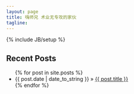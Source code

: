 ```yaml
---
layout: page
title: 嗨师兄 术业无专攻的家伙
tagline: 
---
```

{% include JB/setup %}
    
## Recent Posts

<ul class="posts">
  {% for post in site.posts %}
    <li>
      <span>{{ post.date | date_to_string }}</span> &raquo; <a href="{{ BASE_PATH }}{{ post.url }}">{{ post.title }}</a>
    </li>
  {% endfor %}
</ul>



